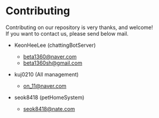 # Contributing

Contributing on our repository is very thanks, and welcome!<br>
If you want to contact us, please send below mail.<br>

- KeonHeeLee (chattingBotServer)
  - beta1360@naver.com
  - beta1360sh@gmail.com
  
- kuj0210 (All management)
  - on_11@naver.com
  
- seok8418 (petHomeSystem)
  - seok8418@nate.com

